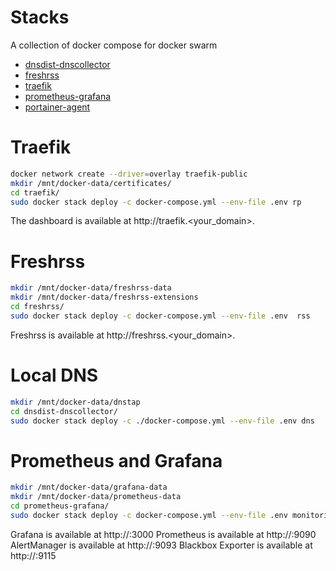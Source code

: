 # Stacks

A collection of docker compose for docker swarm

- [dnsdist-dnscollector](./dnsdist-dnscollector)
- [freshrss](./freshrss)
- [traefik](./traefik)
- [prometheus-grafana](./prometheus-grafana)
- [portainer-agent](./portainer-agent)

# Traefik

```bash
docker network create --driver=overlay traefik-public
mkdir /mnt/docker-data/certificates/
cd traefik/
sudo docker stack deploy -c docker-compose.yml --env-file .env rp
```

The dashboard is available at http://traefik.<your_domain>.

# Freshrss

```bash
mkdir /mnt/docker-data/freshrss-data
mkdir /mnt/docker-data/freshrss-extensions
cd freshrss/
sudo docker stack deploy -c docker-compose.yml --env-file .env  rss
```

Freshrss is available at http://freshrss.<your_domain>.


# Local DNS

```bash
mkdir /mnt/docker-data/dnstap
cd dnsdist-dnscollector/
sudo docker stack deploy -c ./docker-compose.yml --env-file .env dns
```

# Prometheus and Grafana

```bash
mkdir /mnt/docker-data/grafana-data
mkdir /mnt/docker-data/prometheus-data
cd prometheus-grafana/
sudo docker stack deploy -c docker-compose.yml --env-file .env monitoring
```

Grafana is available at http://<swarmip>:3000
Prometheus is available at http://<swarmip>:9090
AlertManager is available at http://<swarmip>:9093
Blackbox Exporter is available at http://<swarmip>:9115

